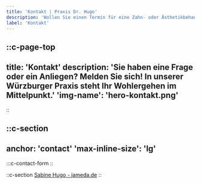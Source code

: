 ```yaml
---
title: 'Kontakt | Praxis Dr. Hugo'
description: 'Wollen Sie einen Termin für eine Zahn- oder Ästhetikbehandlung vereinbaren? ✆ Jetzt Kontakt per Formular oder Anruf aufnehmen!'
label: 'Kontakt'
---
```


::c-page-top
---
title: 'Kontakt'
description: 'Sie haben eine Frage oder ein Anliegen? Melden Sie sich! In unserer Würzburger Praxis steht Ihr Wohlergehen im Mittelpunkt.'
'img-name': 'hero-kontakt.png'
---
::

::c-section
---
anchor: 'contact' 
'max-inline-size': 'lg'
---
:::c-contact-form
::


::c-section
<a id="zl-url" class="zl-url" href="https://www.jameda.de/sabine-hugo/zahnarzt/schweinfurt" rel="nofollow" data-zlw-doctor="sabine-hugo" data-zlw-type="big_with_calendar" data-zlw-opinion="false" data-zlw-hide-branding="true">Sabine Hugo - jameda.de</a><script>!function($_x,_s,id){var js,fjs=$_x.getElementsByTagName(_s)[0];if(!$_x.getElementById(id)){js = $_x.createElement(_s);js.id = id;js.src = "//platform.docplanner.com/js/widget.js";fjs.parentNode.insertBefore(js,fjs);}}(document,"script","zl-widget-s");</script>
::
